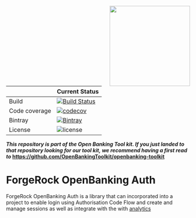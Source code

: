 [<img src="https://raw.githubusercontent.com/ForgeRock/forgerock-logo-dev/master/Logo-fr-dev.png" align="right" width="220px"/>](https://developer.forgerock.com/)

| |Current Status|
|---|---|
|Build|[![Build Status](https://img.shields.io/endpoint.svg?url=https%3A%2F%2Factions-badge.atrox.dev%2FOpenBankingToolkit%2Fopenbanking-auth%2Fbadge%3Fref%3Dmaster&style=flat)](https://actions-badge.atrox.dev/OpenBankingToolkit/openbanking-auth/goto?ref=master)|
|Code coverage|[![codecov](https://codecov.io/gh/OpenBankingToolkit/openbanking-auth/branch/master/graph/badge.svg)](https://codecov.io/gh/OpenBankingToolkit/openbanking-auth)
|Bintray|[![Bintray](https://img.shields.io/bintray/v/openbanking-toolkit/OpenBankingToolKit/openbanking-auth.svg?maxAge=2592000)](https://bintray.com/openbanking-toolkit/OpenBankingToolKit/openbanking-auth)|
|License|![license](https://img.shields.io/github/license/ACRA/acra.svg)|

**_This repository is part of the Open Banking Tool kit. If you just landed to that repository looking for our tool kit,_
_we recommend having a first read to_ https://github.com/OpenBankingToolkit/openbanking-toolkit**

ForgeRock OpenBanking Auth
========================

ForgeRock OpenBanking Auth is a library that can incorporated into a project to enable login using Authorisation Code Flow and create
and manage sessions as well as integrate with the with [analytics](https://github.com/OpenBankingToolkit/openbanking-analytics)

